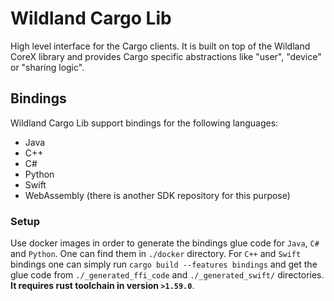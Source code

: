 # Wildland Cargo Lib

High level interface for the Cargo clients. It is built on top of the Wildland CoreX library and provides Cargo specific abstractions like "user", "device" or "sharing logic".

## Bindings
Wildland Cargo Lib support bindings for the following languages:
 * Java
 * C++
 * C#
 * Python
 * Swift
 * WebAssembly (there is another SDK repository for this purpose)


### Setup
Use docker images in order to generate the bindings glue code for `Java`, `C#` and `Python`. One can find them in `./docker` directory. For `C++` and `Swift` bindings one can simply run `cargo build --features bindings` and get the glue code from `./_generated_ffi_code` and `./_generated_swift/` directories. **It requires rust toolchain in version `>1.59.0`**.
